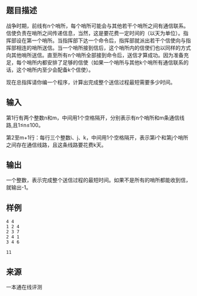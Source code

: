 ## 题目描述

战争时期，前线有n个哨所，每个哨所可能会与其他若干个哨所之间有通信联系。信使负责在哨所之间传递信息，当然，这是要花费一定时间的（以天为单位）。指挥部设在第一个哨所。当指挥部下达一个命令后，指挥部就派出若干个信使向与指挥部相连的哨所送信。当一个哨所接到信后，这个哨所内的信使们也以同样的方式向其他哨所送信。直至所有n个哨所全部接到命令后，送信才算成功。因为准备充足，每个哨所内都安排了足够的信使（如果一个哨所与其他k个哨所有通信联系的话，这个哨所内至少会配备k个信使）。

现在总指挥请你编一个程序，计算出完成整个送信过程最短需要多少时间。

## 输入

第1行有两个整数n和m，中间用1个空格隔开，分别表示有n个哨所和m条通信线路,且1≤n≤100。

第2至m+1行：每行三个整数i、j、k，中间用1个空格隔开，表示第i个和第j个哨所之间存在通信线路，且这条线路要花费k天。

## 输出

一个整数，表示完成整个送信过程的最短时间。如果不是所有的哨所都能收到信，就输出-1。

## 样例

```input1
4 4
1 2 4
2 3 7
2 4 1
3 4 6
```

```output1
11
```


 ## 来源

 一本通在线评测 